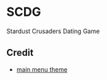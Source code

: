# SCDG

Stardust Crusaders Dating Game

## Credit

- [main menu theme](https://www.youtube.com/watch?v=LGqDB4qmDVM)
